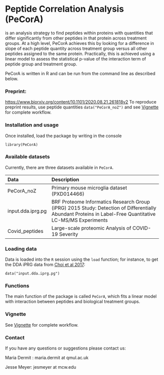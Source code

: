# Peptide Correlation Analysis (PeCorA)
is an analysis strategy to find peptides within proteins with quantities that differ significantly from other peptides in that protein across treatment groups. At a high level, PeCorA achieves this by looking for a difference in slope of each peptide quantity across treatment group versus all other peptides assigned to the same protein. Practically, this is achieved using a linear model to assess the statistical p-value of the interaction term of peptide group and treatment group. 

PeCorA is written in R and can be run from the command line as described below. 

### Preprint:
https://www.biorxiv.org/content/10.1101/2020.08.21.261818v2
To reproduce preprint results, use peptide quantities `data("PeCorA_noZ")` and see [Vignette](https://github.com/demar01/PeCorA/blob/master/vignettes/PeCorA_vignette.pdf) for complete workflow.

### Installation and usage 

Once installed, load the package by writing in the console

```{r}
library(PeCorA)
```
### Available datasets

Currently, there are three datasets available in `PeCorA`.

Data                    |Description                                                                                                          |
|:-----------------------|:--------------------------------------------------------------------------------------------------------------------|
|PeCorA_noZ   |Primary mouse microglia dataset (PXD014466)|
|input.dda.iprg.pg  |BRF Proteome Informatics Research Group (iPRG) 2015 Study: Detection of Differentially Abundant Proteins in Label-Free Quantitative LC-MS/MS Experiments |
|Covid_peptides  |Large-scale proteomic Analysis of COVID-19 Severity|

### Loading data

Data is loaded into the `R` session using the `load` function; for
instance, to get the DDA iPRG data from
[Choi et al 2017](https://pubmed.ncbi.nlm.nih.gov/27990823/):

```{r}
data("input.dda.iprg.pg")
```

### Functions
The main function of the package is called `PeCorA`, which fits a linear model with interaction between peptides and biological treatment groups.

### Vignette 
See [Vignette](https://github.com/demar01/PeCorA/blob/master/vignettes/PeCorA_vignette.pdf) for complete workflow.

### Contact
If you have any questions or suggestions please contact us:

Maria Dermit : maria.dermit at qmul.ac.uk 

Jesse Meyer: jesmeyer at mcw.edu


